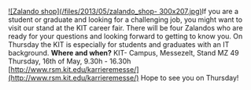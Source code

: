 <!--
.. title: Zalando Tech @ KIT career fair in Karlsruhe
.. slug: zalando-tech-kit-career-fair-in-karlsruhe
.. date: 2013-05-14 16:33:34
.. tags: Career fair,Events,Karlsruhe,KIT
.. author: ToDo
-->
[![Zalando shop](/files/2013/05/zalando_shop-
300x207.jpg)](/files/2013/05/zalando_shop.jpg)If you are a student or graduate
and looking for a challenging job, you might want to visit our stand at the
KIT career fair. There will be four Zalandos who are ready for your questions
and looking forward to getting to know you. On Thursday the KIT is especially
for students and graduates with an IT background. **Where and when?** KIT-
Campus, Messezelt, Stand MZ 49 Thursday, 16th of May, 9.30h - 16.30h
[http://www.rsm.kit.edu/karrieremesse/](http://www.rsm.kit.edu/karrieremesse/)
Hope to see you on Thursday!

